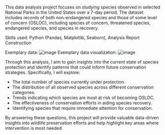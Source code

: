 This data analysis project focuses on studying species observed in selected National Parks in the United States over a 7-day period. The dataset includes records of both non-endangered species and those of some level of concern (OSLOC), including species of concern, threatened species, endangered species, and species in recovery.

Skills used: Python (Pandas, Matplotlib, Seaborn), Analysis Report Construction

Exemplary data:
![image](https://github.com/user-attachments/assets/8dff89d7-13e9-4171-b4c1-3c0cb3670360)
Exemplary data visualization:
![image](https://github.com/user-attachments/assets/04faacf2-07be-40f1-99e2-58cf24ffa58e)

Through this analysis, I aim to gain insights into the current state of species protection and identify patterns that could inform future conservation strategies. Specifically, I will explore:

- The total number of species currently under protection.
- The distribution of all observed species across different conservation categories.  
- Trends indicating which species are most at risk of becoming OSLOC.  
- The effectiveness of conservation efforts in aiding species recovery.  
- Identifying species that require immediate attention for conservation.  

By answering these questions, this project will provide valuable data-driven insights into wildlife preservation efforts and help highlight key areas where intervention is most needed.

